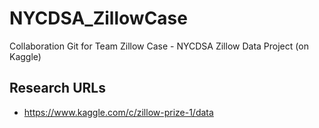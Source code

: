 # NYCDSA_ZillowCase
Collaboration Git for Team Zillow Case - NYCDSA Zillow Data Project (on Kaggle)

## Research URLs

- https://www.kaggle.com/c/zillow-prize-1/data

